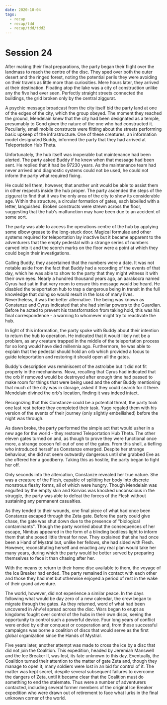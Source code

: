 ```yaml
---
date: 2020-10-04
tags:
  - recap
  - recap/tdd
  - recap/tdd/tdd2
---
```

# Session 24

After making their final preparations, the party began their flight over the landmass to reach the centre of the disc. They sped over both the outer desert and the ringed forest, noting the potential perils they were avoiding on their travels as little more than curiosities. Mere hours later, they arrived at their destination. Floating atop the lake was a city of construction unlike any the five had ever seen. Perfectly straight streets connected the buildings, the grid broken only by the central ziggurat.

A psychic message broadcast from the city itself bid the party land at one of the edges of the city, which the group obeyed. The moment they reached the ground, Mendelain knew that the city had been designated as a temple, presumably to Gond given the nature of the one who had constructed it. Peculiarly, small mobile constructs were flitting about the streets performing basic upkeep of the infrastructure. One of these creatures, an information model designated Buddy, informed the party that they had arrived at Teleportation Hub Theta.

Unfortunately, the hub itself was inoperable but maintenance had been alerted. The party asked Buddy if he knew when that message had been sent. He replied that it had be 97230 years. As the maintenance team had never arrived and diagnostic systems could not be used, he could not inform the party what required fixing.

He could tell them, however, that another unit would be able to assist them in other respects inside the hub proper. The party ascended the steps of the ziggurat to find that it was the only area of the city to show its considerable age. Within the structure, a circular formation of gates, each labelled with a letter, languished. Broken constructs were strewn across the floor, suggesting that the hub's malfunction may have been due to an accident of some sort.

The party was able to access the operations centre of the hub by applying some elbow grease to the long-stuck door. Magical formulae and other systems required for teleportation lay inactive but it became apparent to the adventurers that the empty pedestal with a strange series of numbers carved into it and the scorch marks on the floor were a point at which they could begin their investigations.

Calling Buddy, they ascertained that the numbers were a date. It was not notable aside from the fact that Buddy had a recording of the events of that day, which he was able to show to the party that they might witness it with their own eyes. Nearly a hundred thousand years ago, an aarakocra named Cyrus had sat in that very room to ensure this message would be heard. He disabled the teleportation hub to trap a dangerous being in transit in the full knowledge that doing so would result in the loss of many lives. Nevertheless, it was the better alternative. The being was known as Constanze and Cyrus indicated that she had similar powers to the Guardian. Before he acted to prevent his transformation from taking hold, this was his final correspondence - a warning to whomever might try to reactivate the hub.

In light of this information, the party spoke with Buddy about their intention to return the hub to operation. He indicated that it would likely not be a problem, as any creature trapped in the middle of the teleportation process for so long would have died millennia ago. Furthermore, he was able to explain that the pedestal should hold an orb which provided a focus to guide teleportation and restoring it should open all the gates.

Buddy's description was reminiscent of the astrolabe but it did not fit properly in the mechanisms. Nova, recalling that Cyrus had indicated that the orb if removed would be destroyed after enough time had passed to make room for things that were being used and the other Buddy mentioning that much of the city was in storage, asked if they could search for it there. Mendelain divined the orb's location, finding it was indeed intact.

Recognizing that this Constanze could be a potential threat, the party took one last rest before they completed their task. Yugo regaled them with his version of the events of their journey (only slightly embellished) before the night was through.

As dawn broke, the party performed the simple act that would usher in a new age for the world - they restored Teleportation Hub Theta. The other eleven gates turned on and, as though to prove they were functional once more, a strange cocoon fell out of one of the gates. From this shell, a tiefling who introduced herself as Constanze emerged. Despite her strange behaviour, she did not seem outwardly dangerous until she grabbed Eve as she offered her a goodberry. Taking this as hostile, the party began to fight her off.

Only seconds into the altercation, Constanze revealed her true nature. She was a creature of the Flesh, capable of splitting her body into discrete monstrous fleshy forms, all of which were hungry. Though Mendelain was engulfed by the empty skin and Korvias was knocked unconscious in the struggle, the party was able to defeat the forces of the Flesh without sustaining any permanent casualties.

As they tended to their wounds, one final piece of what had once been Constanze escaped through the Zeta gate. Before the party could give chase, the gate was shut down due to the presence of "biological contaminants". Though the party worried about the consequences of her escape, Nimbus appeared in the form of a blinding bodiless light to inform them that she posed little threat for now. They explained that she had once been a Hand of Mystral but, unlike her fellows, she had sided with Flesh. However, reconstituting herself and enacting any real plan would take her many years, during which the party would be better served by preparing themselves to face it than chasing after her.

With the means to return to their home disc available to them, the voyage of the Ice Breaker had ended. The party remained in contact with each other and those they had met but otherwise enjoyed a period of rest in the wake of their grand adventure.

The world, however, did not experience a similar peace. In the days following what would be day zero of a new calendar, the crew began to migrate through the gates. As they returned, word of what had been uncovered in Ahv'el spread across the disc. Wars began to erupt as kingdoms fought over control of the hubs in their own discs, seeing the opportunity to control such a powerful device. Four long years of conflict were ended by either conquest or cooperation and, from these successful campaigns was borne a coalition of discs that would serve as the first global organization since the Hands of Mystral.

Five years later, another attempt was made to cross the ice by a disc that did not join the Coalition. This expedition, headed by Jeremiah Manswell and the Ice Breaker II, was lost, its fate unknown to this day. Eventually, the Coalition turned their attention to the matter of gate Zeta and, though they manage to open it, many soldiers were lost in an bid for control of it. The matter was kept secret, despite several subsequent failures to overcome the dangers of Zeta, until it became clear that the Coalition must do something to end the stalemate. Thus were a number of adventurers contacted, including several former members of the original Ice Breaker expedition who were drawn out of retirement to face what lurks in the final unknown corner of the world.